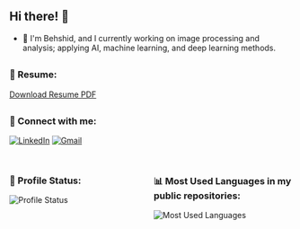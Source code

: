 <!--
**behshid-salehifar/behshid-salehifar** is a ✨ _special_ ✨ repository because its `README.md` (this file) appears on your GitHub profile.

Here are some ideas to get you started:

- 🔭 I’m currently working on ...
- 🌱 I’m currently learning ...
- 👯 I’m looking to collaborate on ...
- 🤔 I’m looking for help with ...
- 💬 Ask me about ...
- 📫 How to reach me: ...
- 😄 Pronouns: ...
- ⚡ Fun fact: ...
-->
## Hi there! 👋


- 🔭 I'm Behshid, and I currently working on image processing and analysis; applying AI, machine learning, and deep learning methods.
##

### 📄 Resume:

[Download Resume PDF](link_to_your_resume.pdf)
##

### 🔗 Connect with me:
[![LinkedIn](https://img.shields.io/badge/LinkedIn-0077B5?style=for-the-badge&logo=linkedin&logoColor=white)](https://www.linkedin.com/in/behshid-salehifar)
[![Gmail](https://img.shields.io/badge/Gmail-D14836?style=for-the-badge&logo=gmail&logoColor=white)](mailto:behshid.salehifar@example.com)
##



<div style="display:flex;">
  <div style="flex: 50%; margin-right: 10px;">
    <h3>🌱 Profile Status:</h3>
    <img src="https://github-readme-stats.vercel.app/api?username=behshid-salehifar&show_icons=true&theme=radical" alt="Profile Status">
  </div>
  <div style="flex: 50%;">
    <h3>📊 Most Used Languages in my public repositories:</h3>
    <img src="https://github-readme-stats.vercel.app/api/top-langs/?username=behshid-salehifar&layout=compact&theme=radical" alt="Most Used Languages">
  </div>
</div>



<!-- Feel free to customize the theme or any other parameters of the status chart based on your preference. -->
